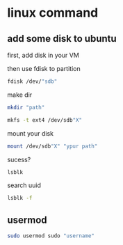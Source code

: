 # linux command 

## add some disk to ubuntu

first, add disk in your VM

then use fdisk to partition

```bash
fdisk /dev/"sdb"
```
make dir 

```bash
mkdir "path"
```

```bash
mkfs -t ext4 /dev/sdb"X"
```

mount your disk

```bash
mount /dev/sdb"X" "ypur path"
```

sucess?

```bash
lsblk
```

search uuid
```bash
lsblk -f
```

## usermod

```bash
sudo usermod sudo "username"
```
